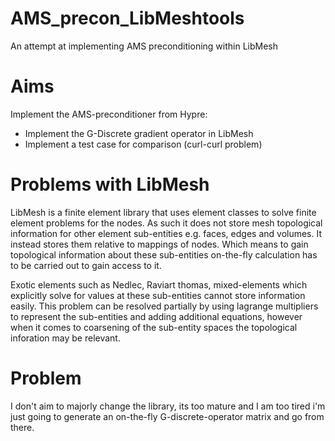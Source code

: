 # AMS_precon_LibMeshtools
An attempt at implementing AMS preconditioning within LibMesh 

# Aims
Implement the AMS-preconditioner from Hypre:
 - Implement the G-Discrete gradient operator in LibMesh
 - Implement a test case for comparison (curl-curl problem)


# Problems with LibMesh
LibMesh is a finite element library that uses element classes
to solve finite element problems for the nodes. As such it does not
store mesh topological information for other element sub-entities e.g.
faces, edges and volumes. It instead stores them relative to mappings
of nodes. Which means to gain topological information about these
sub-entities on-the-fly calculation has to be carried out to gain access to
it.


Exotic elements such as Nedlec, Raviart thomas, mixed-elements
which explicitly solve for values at these sub-entities cannot store 
information easily. This problem can be resolved partially 
by using lagrange multipliers to represent the sub-entities and adding
additional equations, however when it comes to coarsening of the sub-entity spaces
the topological inforation may be relevant.

# Problem
I don't aim to majorly change the library, its too mature and I am too tired
i'm just going to generate an on-the-fly G-discrete-operator matrix and go from there.

